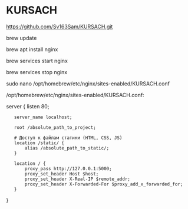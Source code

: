 # KURSACH

https://github.com/Sv163Sam/KURSACH.git

brew update

brew apt install nginx

brew services start nginx 

brew services stop nginx

sudo nano /opt/homebrew/etc/nginx/sites-enabled/KURSACH.conf

/opt/homebrew/etc/nginx/sites-enabled/KURSACH.conf: 

server 
{
       listen 80; 
       
       server_name localhost;
       
       root /absolute_path_to_project; 

       # Доступ к файлам статики (HTML, CSS, JS)
       location /static/ {
           alias /absolute_path_to_static/;
       }

       location / {
           proxy_pass http://127.0.0.1:5000; 
           proxy_set_header Host $host;
           proxy_set_header X-Real-IP $remote_addr;
           proxy_set_header X-Forwarded-For $proxy_add_x_forwarded_for;
       }
   }

